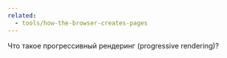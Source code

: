 ```yaml
---
related:
  - tools/how-the-browser-creates-pages
---
```


Что такое прогрессивный рендеринг (progressive rendering)?
